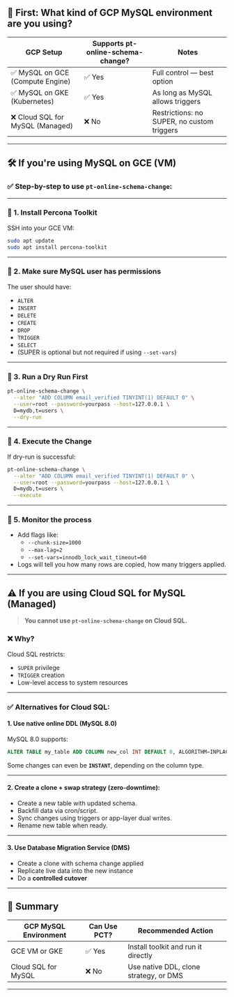 

## 🧭 First: What kind of GCP MySQL environment are you using?

| GCP Setup              | Supports pt-online-schema-change? | Notes |
|------------------------|-----------------------------------|-------|
| ✅ MySQL on GCE (Compute Engine) | ✅ Yes | Full control — best option |
| ✅ MySQL on GKE (Kubernetes)     | ✅ Yes | As long as MySQL allows triggers |
| ❌ Cloud SQL for MySQL (Managed) | ❌ No  | Restrictions: no SUPER, no custom triggers |

---

## 🛠️ If you're using **MySQL on GCE (VM)**

### ✅ Step-by-step to use `pt-online-schema-change`:

---

### 🔹 1. **Install Percona Toolkit**

SSH into your GCE VM:
```bash
sudo apt update
sudo apt install percona-toolkit
```

---

### 🔹 2. **Make sure MySQL user has permissions**

The user should have:
- `ALTER`
- `INSERT`
- `DELETE`
- `CREATE`
- `DROP`
- `TRIGGER`
- `SELECT`
- (SUPER is optional but not required if using `--set-vars`)

---

### 🔹 3. **Run a Dry Run First**

```bash
pt-online-schema-change \
  --alter "ADD COLUMN email_verified TINYINT(1) DEFAULT 0" \
  --user=root --password=yourpass --host=127.0.0.1 \
  D=mydb,t=users \
  --dry-run
```

---

### 🔹 4. **Execute the Change**

If dry-run is successful:

```bash
pt-online-schema-change \
  --alter "ADD COLUMN email_verified TINYINT(1) DEFAULT 0" \
  --user=root --password=yourpass --host=127.0.0.1 \
  D=mydb,t=users \
  --execute
```

---

### 🔹 5. **Monitor the process**

- Add flags like:
  - `--chunk-size=1000`
  - `--max-lag=2`
  - `--set-vars=innodb_lock_wait_timeout=60`
- Logs will tell you how many rows are copied, how many triggers applied.

---

## ⚠️ If you are using **Cloud SQL for MySQL (Managed)**

> **You cannot use `pt-online-schema-change` on Cloud SQL.**

### ❌ Why?
Cloud SQL restricts:
- `SUPER` privilege
- `TRIGGER` creation
- Low-level access to system resources

---

### ✅ Alternatives for Cloud SQL:

#### 1. **Use native online DDL (MySQL 8.0)**

MySQL 8.0 supports:
```sql
ALTER TABLE my_table ADD COLUMN new_col INT DEFAULT 0, ALGORITHM=INPLACE;
```

Some changes can even be **`INSTANT`**, depending on the column type.

---

#### 2. **Create a clone + swap strategy** (zero-downtime):

- Create a new table with updated schema.
- Backfill data via cron/script.
- Sync changes using triggers or app-layer dual writes.
- Rename new table when ready.

---

#### 3. **Use Database Migration Service (DMS)**

- Create a clone with schema change applied
- Replicate live data into the new instance
- Do a **controlled cutover**

---

## 📝 Summary

| GCP MySQL Environment | Can Use PCT? | Recommended Action |
|------------------------|--------------|--------------------|
| GCE VM or GKE          | ✅ Yes       | Install toolkit and run it directly |
| Cloud SQL for MySQL    | ❌ No        | Use native DDL, clone strategy, or DMS |

---

